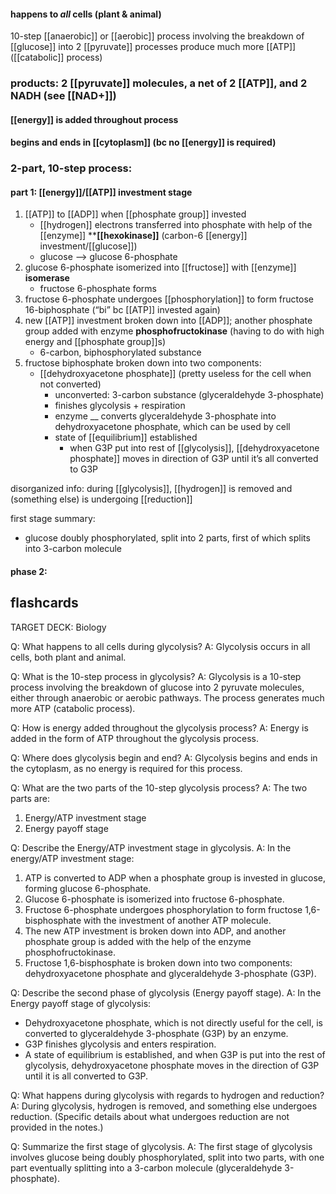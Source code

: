 #### happens to *all* cells (plant & animal)
10-step [[anaerobic]] or [[aerobic]] process involving the breakdown of [[glucose]] into 2 [[pyruvate]]
processes produce much more [[ATP]] ([[catabolic]] process)

### products: 2 [[pyruvate]] molecules, a net of 2 [[ATP]], and 2 NADH (see [[NAD+]])
#### [[energy]] is added throughout process
#### begins and ends in [[cytoplasm]] (bc no [[energy]] is required)

### 2-part, 10-step process:

#### part 1: [[energy]]/[[ATP]] investment stage
1.  [[ATP]] to [[ADP]] when [[phosphate group]] invested
	- [[hydrogen]] electrons transferred into phosphate with help of the [[enzyme]] ****[[hexokinase]]** (carbon-6 [[energy]] investment/[[glucose]])
	- glucose —> glucose 6-phosphate
2. glucose 6-phosphate isomerized into [[fructose]] with [[enzyme]] **isomerase**
	- fructose 6-phosphate forms
3. fructose 6-phosphate undergoes [[phosphorylation]] to form fructose 16-biphosphate (“bi” bc [[ATP]] invested again)
4. new [[ATP]] investment broken down into [[ADP]]; another phosphate group added with enzyme **phosphofructokinase** (having to do with high energy and [[phosphate group]]s)
	- 6-carbon, biphosphorylated substance
5. fructose biphosphate broken down into two components:
	- [[dehydroxyacetone phosphate]] (pretty useless for the cell when not converted)
		- unconverted: 3-carbon substance (glyceraldehyde 3-phosphate)
		- finishes glycolysis + respiration
		- enzyme __ converts glyceraldehyde 3-phosphate into dehydroxyacetone phosphate, which can be used by cell
		- state of [[equilibrium]] established
			- when G3P put into rest of [[glycolysis]], [[dehydroxyacetone phosphate]] moves in direction of G3P until it’s all converted to G3P

disorganized info: during [[glycolysis]], [[hydrogen]] is removed and (something else) is undergoing [[reduction]]

first stage summary:
- glucose doubly phosphorylated, split into 2 parts, first of which splits into 3-carbon molecule

#### phase 2:





## flashcards

TARGET DECK: Biology

Q: What happens to all cells during glycolysis?
A: Glycolysis occurs in all cells, both plant and animal.
<!--ID: 1690713940631-->


Q: What is the 10-step process in glycolysis?
A: Glycolysis is a 10-step process involving the breakdown of glucose into 2 pyruvate molecules, either through anaerobic or aerobic pathways. The process generates much more ATP (catabolic process).
<!--ID: 1690713940639-->


Q: How is energy added throughout the glycolysis process?
A: Energy is added in the form of ATP throughout the glycolysis process.
<!--ID: 1690713940648-->


Q: Where does glycolysis begin and end?
A: Glycolysis begins and ends in the cytoplasm, as no energy is required for this process.
<!--ID: 1690713940655-->


Q: What are the two parts of the 10-step glycolysis process?
A: The two parts are:
  1. Energy/ATP investment stage
  2. Energy payoff stage
<!--ID: 1690713940663-->


Q: Describe the Energy/ATP investment stage in glycolysis.
A: In the energy/ATP investment stage:
  1. ATP is converted to ADP when a phosphate group is invested in glucose, forming glucose 6-phosphate.
  2. Glucose 6-phosphate is isomerized into fructose 6-phosphate.
  3. Fructose 6-phosphate undergoes phosphorylation to form fructose 1,6-bisphosphate with the investment of another ATP molecule.
  4. The new ATP investment is broken down into ADP, and another phosphate group is added with the help of the enzyme phosphofructokinase.
  5. Fructose 1,6-bisphosphate is broken down into two components: dehydroxyacetone phosphate and glyceraldehyde 3-phosphate (G3P).
<!--ID: 1690713940670-->


Q: Describe the second phase of glycolysis (Energy payoff stage).
A: In the Energy payoff stage of glycolysis:
  - Dehydroxyacetone phosphate, which is not directly useful for the cell, is converted to glyceraldehyde 3-phosphate (G3P) by an enzyme.
  - G3P finishes glycolysis and enters respiration.
  - A state of equilibrium is established, and when G3P is put into the rest of glycolysis, dehydroxyacetone phosphate moves in the direction of G3P until it is all converted to G3P.
<!--ID: 1690713940678-->


Q: What happens during glycolysis with regards to hydrogen and reduction?
A: During glycolysis, hydrogen is removed, and something else undergoes reduction. (Specific details about what undergoes reduction are not provided in the notes.)
<!--ID: 1690713940685-->


Q: Summarize the first stage of glycolysis.
A: The first stage of glycolysis involves glucose being doubly phosphorylated, split into two parts, with one part eventually splitting into a 3-carbon molecule (glyceraldehyde 3-phosphate).
<!--ID: 1690713940692-->


